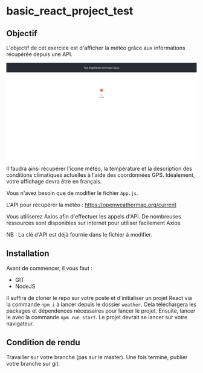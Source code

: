 # basic_react_project_test

## Objectif 

L'objectif de cet exercice est d'afficher la météo grâce aux informations récupérée depuis une API.

![Exemple de présentation](./images/example.png)

Il faudra ainsi récupérer l'icone météo, la température et la description des conditions climatiques actuelles à l'aide des coordonnées GPS.
Idéalement, votre affichage devra être en français.

Vous n'avez besoin que de modifier le fichier `App.js`.

L'API pour récupérer la météo : https://openweathermap.org/current

Vous utiliserez Axios afin d'effectuer les appels d'API. De nombreuses ressources sont disponibles sur internet pour utiliser facilement Axios.

NB : La clé d'API est déjà fournie dans le fichier à modifier.

## Installation

Avant de commencer, il vous faut :
- GIT
- NodeJS

Il suffira de cloner le repo sur votre poste et d'initialiser un projet React via la commande `npm i` à lancer depuis le dossier `weather`.
Cela téléchargera les packages et dépendences nécessaires pour lancer le projet.
Ensuite, lancer le avec la commande `npm run start`.
Le projet devrait se lancer sur votre navigateur. 

## Condition de rendu

Travailler sur votre branche (pas sur le master).
Une fois terminé, publier votre branche sur git. 

